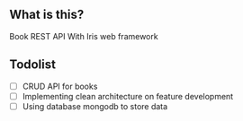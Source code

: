 ## What is this?

Book REST API With Iris web framework

## Todolist
- [ ] CRUD API for books
- [ ] Implementing clean architecture on feature development
- [ ] Using database mongodb to store data